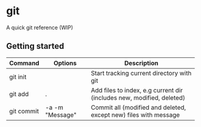 # git
A quick git reference (WIP)

## Getting started

| Command     | Options     | Description                                                      |
|-------------|-------------|---------------------------------------------------------|
| git init        |             | Start tracking current directory with git |
| git add         | .           | Add files to index, e.g current dir (includes new, modified, deleted)  |
| git commit      | -a -m "Message"   | Commit all (modified and deleted, except new) files with message  |
